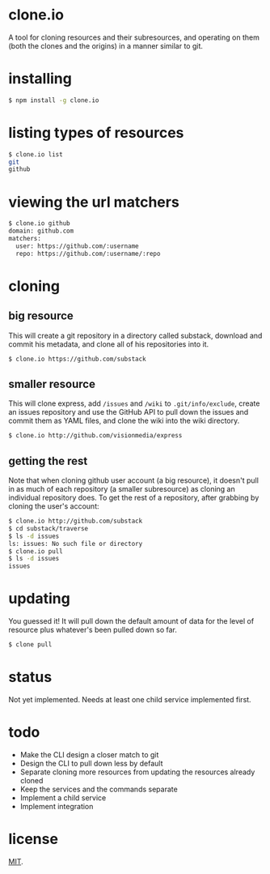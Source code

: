 # clone.io

A tool for cloning resources and their subresources, and operating on
them (both the clones and the origins) in a manner similar to git.

# installing

``` bash
$ npm install -g clone.io
```

# listing types of resources

``` bash
$ clone.io list
git
github
```

# viewing the url matchers

``` bash
$ clone.io github
domain: github.com
matchers:
  user: https://github.com/:username
  repo: https://github.com/:username/:repo
```

# cloning

## big resource

This will create a git repository in a directory called substack,
download and commit his metadata, and clone all of his repositories
into it.

``` bash
$ clone.io https://github.com/substack
```

## smaller resource

This will clone express, add `/issues` and `/wiki` to
`.git/info/exclude`, create an issues repository and use the GitHub
API to pull down the issues and commit them as YAML files, and clone
the wiki into the wiki directory.

``` bash
$ clone.io http://github.com/visionmedia/express
```

## getting the rest

Note that when cloning github user account (a big resource), it
doesn't pull in as much of each repository (a smaller subresource) as
cloning an individual repository does. To get the rest of a
repository, after grabbing by cloning the user's account:

``` bash
$ clone.io http://github.com/substack
$ cd substack/traverse
$ ls -d issues
ls: issues: No such file or directory
$ clone.io pull
$ ls -d issues
issues
```

# updating

You guessed it! It will pull down the default amount of data for the
level of resource plus whatever's been pulled down so far.

``` bash
$ clone pull
```

# status

Not yet implemented. Needs at least one child service implemented
first.

# todo

* Make the CLI design a closer match to git
* Design the CLI to pull down less by default
* Separate cloning more resources from updating the resources already
  cloned
* Keep the services and the commands separate
* Implement a child service
* Implement integration

# license

[MIT](http://benatkin.mit-license.org/).
